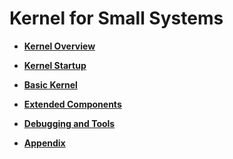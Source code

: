 # Kernel for Small Systems<a name="EN-US_TOPIC_0000001171191693"></a>

-   **[Kernel Overview](kernel-small-overview.md)**  

-   **[Kernel Startup](kernel-small-start.md)**  

-   **[Basic Kernel](kernel-small-basics.md)**  

-   **[Extended Components](kernel-small-bundles.md)**  

-   **[Debugging and Tools](kernel-small-debug.md)**  

-   **[Appendix](kernel-small-apx.md)**  


